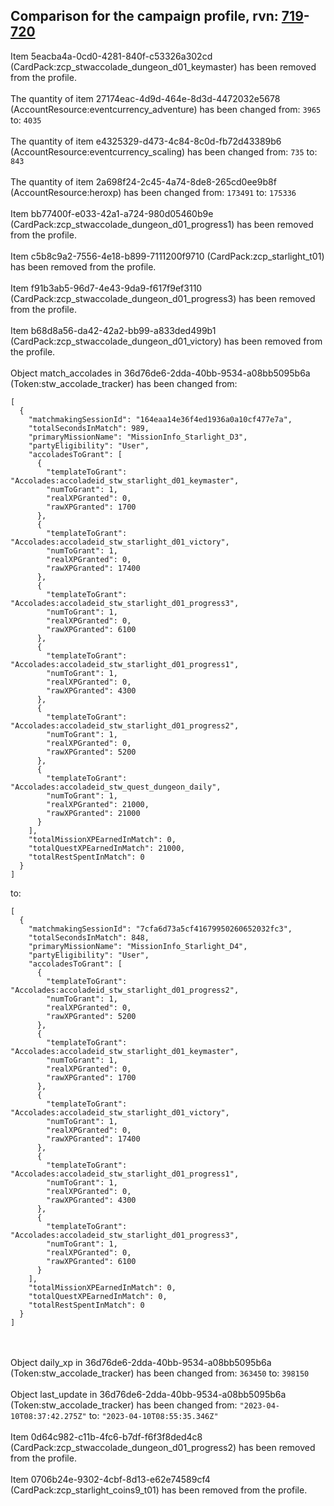 ## Comparison for the campaign profile, rvn: [719](https://github.com/PRO100KatYT/FortniteProfileRevisions/tree/main/profiles/campaign/719%20campaign.json)-[720](https://github.com/PRO100KatYT/FortniteProfileRevisions/tree/main/profiles/campaign/720%20campaign.json)

Item 5eacba4a-0cd0-4281-840f-c53326a302cd (CardPack:zcp_stwaccolade_dungeon_d01_keymaster) has been removed from the profile.
<br><br>
The quantity of item 27174eac-4d9d-464e-8d3d-4472032e5678 (AccountResource:eventcurrency_adventure) has been changed from: `3965` to: `4035`
<br><br>
The quantity of item e4325329-d473-4c84-8c0d-fb72d43389b6 (AccountResource:eventcurrency_scaling) has been changed from: `735` to: `843`
<br><br>
The quantity of item 2a698f24-2c45-4a74-8de8-265cd0ee9b8f (AccountResource:heroxp) has been changed from: `173491` to: `175336`
<br><br>
Item bb77400f-e033-42a1-a724-980d05460b9e (CardPack:zcp_stwaccolade_dungeon_d01_progress1) has been removed from the profile.
<br><br>
Item c5b8c9a2-7556-4e18-b899-7111200f9710 (CardPack:zcp_starlight_t01) has been removed from the profile.
<br><br>
Item f91b3ab5-96d7-4e43-9da9-f617f9ef3110 (CardPack:zcp_stwaccolade_dungeon_d01_progress3) has been removed from the profile.
<br><br>
Item b68d8a56-da42-42a2-bb99-a833ded499b1 (CardPack:zcp_stwaccolade_dungeon_d01_victory) has been removed from the profile.
<br><br>
Object match_accolades in 36d76de6-2dda-40bb-9534-a08bb5095b6a (Token:stw_accolade_tracker) has been changed from:

```
[
  {
    "matchmakingSessionId": "164eaa14e36f4ed1936a0a10cf477e7a",
    "totalSecondsInMatch": 989,
    "primaryMissionName": "MissionInfo_Starlight_D3",
    "partyEligibility": "User",
    "accoladesToGrant": [
      {
        "templateToGrant": "Accolades:accoladeid_stw_starlight_d01_keymaster",
        "numToGrant": 1,
        "realXPGranted": 0,
        "rawXPGranted": 1700
      },
      {
        "templateToGrant": "Accolades:accoladeid_stw_starlight_d01_victory",
        "numToGrant": 1,
        "realXPGranted": 0,
        "rawXPGranted": 17400
      },
      {
        "templateToGrant": "Accolades:accoladeid_stw_starlight_d01_progress3",
        "numToGrant": 1,
        "realXPGranted": 0,
        "rawXPGranted": 6100
      },
      {
        "templateToGrant": "Accolades:accoladeid_stw_starlight_d01_progress1",
        "numToGrant": 1,
        "realXPGranted": 0,
        "rawXPGranted": 4300
      },
      {
        "templateToGrant": "Accolades:accoladeid_stw_starlight_d01_progress2",
        "numToGrant": 1,
        "realXPGranted": 0,
        "rawXPGranted": 5200
      },
      {
        "templateToGrant": "Accolades:accoladeid_stw_quest_dungeon_daily",
        "numToGrant": 1,
        "realXPGranted": 21000,
        "rawXPGranted": 21000
      }
    ],
    "totalMissionXPEarnedInMatch": 0,
    "totalQuestXPEarnedInMatch": 21000,
    "totalRestSpentInMatch": 0
  }
]
```

to:

```
[
  {
    "matchmakingSessionId": "7cfa6d73a5cf41679950260652032fc3",
    "totalSecondsInMatch": 848,
    "primaryMissionName": "MissionInfo_Starlight_D4",
    "partyEligibility": "User",
    "accoladesToGrant": [
      {
        "templateToGrant": "Accolades:accoladeid_stw_starlight_d01_progress2",
        "numToGrant": 1,
        "realXPGranted": 0,
        "rawXPGranted": 5200
      },
      {
        "templateToGrant": "Accolades:accoladeid_stw_starlight_d01_keymaster",
        "numToGrant": 1,
        "realXPGranted": 0,
        "rawXPGranted": 1700
      },
      {
        "templateToGrant": "Accolades:accoladeid_stw_starlight_d01_victory",
        "numToGrant": 1,
        "realXPGranted": 0,
        "rawXPGranted": 17400
      },
      {
        "templateToGrant": "Accolades:accoladeid_stw_starlight_d01_progress1",
        "numToGrant": 1,
        "realXPGranted": 0,
        "rawXPGranted": 4300
      },
      {
        "templateToGrant": "Accolades:accoladeid_stw_starlight_d01_progress3",
        "numToGrant": 1,
        "realXPGranted": 0,
        "rawXPGranted": 6100
      }
    ],
    "totalMissionXPEarnedInMatch": 0,
    "totalQuestXPEarnedInMatch": 0,
    "totalRestSpentInMatch": 0
  }
]
```

<br><br>
Object daily_xp in 36d76de6-2dda-40bb-9534-a08bb5095b6a (Token:stw_accolade_tracker) has been changed from: `363450` to: `398150`
<br><br>
Object last_update in 36d76de6-2dda-40bb-9534-a08bb5095b6a (Token:stw_accolade_tracker) has been changed from: `"2023-04-10T08:37:42.275Z"` to: `"2023-04-10T08:55:35.346Z"`
<br><br>
Item 0d64c982-c11b-4fc6-b7df-f6f3f8ded4c8 (CardPack:zcp_stwaccolade_dungeon_d01_progress2) has been removed from the profile.
<br><br>
Item 0706b24e-9302-4cbf-8d13-e62e74589cf4 (CardPack:zcp_starlight_coins9_t01) has been removed from the profile.
<br><br>
